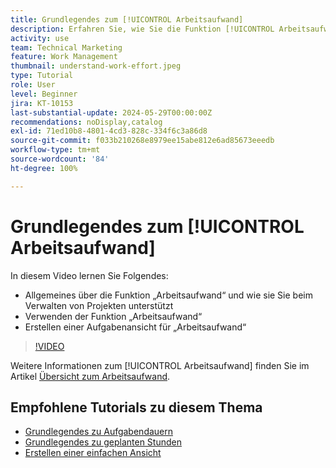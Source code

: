 ```yaml
---
title: Grundlegendes zum [!UICONTROL Arbeitsaufwand]
description: Erfahren Sie, wie Sie die Funktion [!UICONTROL Arbeitsaufwand] verwenden können, um eine schnelle Schätzung der geplanten Stunden in Ihrem Projektzeitplan zu erhalten.
activity: use
team: Technical Marketing
feature: Work Management
thumbnail: understand-work-effort.jpeg
type: Tutorial
role: User
level: Beginner
jira: KT-10153
last-substantial-update: 2024-05-29T00:00:00Z
recommendations: noDisplay,catalog
exl-id: 71ed10b8-4801-4cd3-828c-334f6c3a86d8
source-git-commit: f033b210268e8979ee15abe812e6ad85673eeedb
workflow-type: tm+mt
source-wordcount: '84'
ht-degree: 100%

---
```


# Grundlegendes zum [!UICONTROL Arbeitsaufwand]

In diesem Video lernen Sie Folgendes:

* Allgemeines über die Funktion „Arbeitsaufwand“ und wie sie Sie beim Verwalten von Projekten unterstützt
* Verwenden der Funktion „Arbeitsaufwand“
* Erstellen einer Aufgabenansicht für „Arbeitsaufwand“

>[!VIDEO](https://video.tv.adobe.com/v/3429446/?quality=12&learn=on)

Weitere Informationen zum [!UICONTROL Arbeitsaufwand] finden Sie im Artikel [Übersicht zum Arbeitsaufwand](https://experienceleague.adobe.com/docs/workfront/using/manage-work/tasks/task-information/work-effort.html?lang=de).

## Empfohlene Tutorials zu diesem Thema

* [Grundlegendes zu Aufgabendauern](/help/manage-work/tasks/understand-task-durations.md)
* [Grundlegendes zu geplanten Stunden](/help/manage-work/tasks/understand-planned-hours.md)
* [Erstellen einer einfachen Ansicht](/help/reporting/basic-reporting/create-a-basic-view.md)
